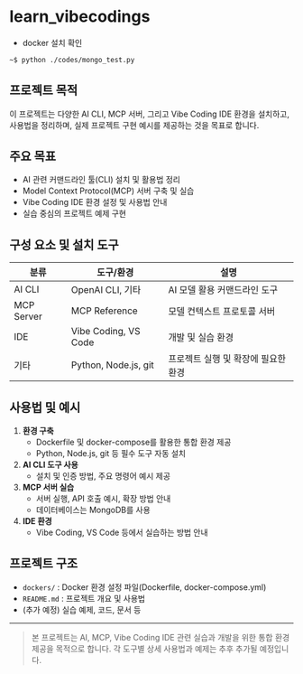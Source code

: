 # learn_vibecodings
- docker 설치 확인
```bash
~$ python ./codes/mongo_test.py
```

## 프로젝트 목적

이 프로젝트는 다양한 AI CLI, MCP 서버, 그리고 Vibe Coding IDE 환경을 설치하고, 사용법을 정리하며, 실제 프로젝트 구현 예시를 제공하는 것을 목표로 합니다.

## 주요 목표
- AI 관련 커맨드라인 툴(CLI) 설치 및 활용법 정리
- Model Context Protocol(MCP) 서버 구축 및 실습
- Vibe Coding IDE 환경 설정 및 사용법 안내
- 실습 중심의 프로젝트 예제 구현

## 구성 요소 및 설치 도구

| 분류         | 도구/환경             | 설명                                  |
|--------------|-----------------------|---------------------------------------|
| AI CLI       | OpenAI CLI, 기타      | AI 모델 활용 커맨드라인 도구          |
| MCP Server   | MCP Reference         | 모델 컨텍스트 프로토콜 서버           |
| IDE          | Vibe Coding, VS Code  | 개발 및 실습 환경                     |
| 기타         | Python, Node.js, git  | 프로젝트 실행 및 확장에 필요한 환경   |

## 사용법 및 예시

1. **환경 구축**
   - Dockerfile 및 docker-compose를 활용한 통합 환경 제공
   - Python, Node.js, git 등 필수 도구 자동 설치
2. **AI CLI 도구 사용**
   - 설치 및 인증 방법, 주요 명령어 예시 제공
3. **MCP 서버 실습**
   - 서버 실행, API 호출 예시, 확장 방법 안내
   - 데이터베이스는 MongoDB를 사용
4. **IDE 환경**
   - Vibe Coding, VS Code 등에서 실습하는 방법 안내

## 프로젝트 구조
- `dockers/` : Docker 환경 설정 파일(Dockerfile, docker-compose.yml)
- `README.md` : 프로젝트 개요 및 사용법
- (추가 예정) 실습 예제, 코드, 문서 등

---

> 본 프로젝트는 AI, MCP, Vibe Coding IDE 관련 실습과 개발을 위한 통합 환경 제공을 목적으로 합니다. 각 도구별 상세 사용법과 예제는 추후 추가될 예정입니다.